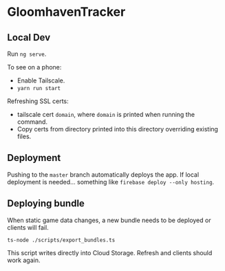 # GloomhavenTracker

## Local Dev

Run `ng serve`.

To see on a phone:
- Enable Tailscale.
- `yarn run start`

Refreshing SSL certs:
- tailscale cert `domain`, where `domain` is printed when running the command.
- Copy certs from directory printed into this directory overriding existing files.

## Deployment

Pushing to the `master` branch automatically deploys the app. If local deployment is needed... something like `firebase deploy --only hosting`.

## Deploying bundle

When static game data changes, a new bundle needs to be deployed or clients will fail.

```
ts-node ./scripts/export_bundles.ts
```

This script writes directly into Cloud Storage. Refresh and clients should work again.
